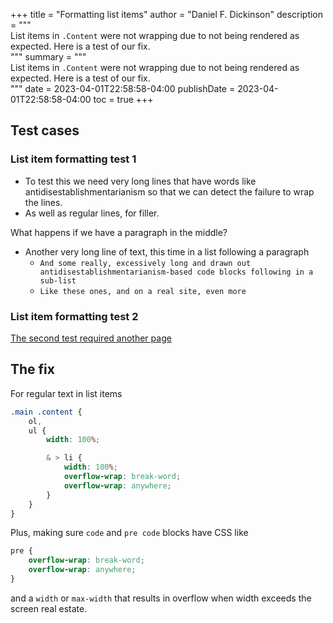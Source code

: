 +++
title = "Formatting list items"
author = "Daniel F. Dickinson"
description = """\
List items in `.Content` were not wrapping due to not being rendered as \
expected. Here is a test of our fix.\
"""
summary = """\
List items in `.Content` were not wrapping due to not being rendered as \
expected. Here is a test of our fix.\
"""
date = 2023-04-01T22:58:58-04:00
publishDate = 2023-04-01T22:58:58-04:00
toc = true
+++

## Test cases

### List item formatting test 1

* To test this we need very long lines that have words like antidisestablishmentarianism so that we can detect the failure to wrap the lines.
* As well as regular lines, for filler.

What happens if we have a paragraph in the middle?

* Another very long line of text, this time in a list following a paragraph
    * `And some really, excessively long and drawn out antidisestablishmentarianism-based code blocks following in a sub-list`
    * `Like these ones, and on a real site, even more`

### List item formatting test 2

[The second test required another page](formatting-list-items-take-2.md)

## The fix

For regular text in list items

```scss
.main .content {
    ol,
    ul {
        width: 100%;

        & > li {
            width: 100%;
            overflow-wrap: break-word;
            overflow-wrap: anywhere;
        }
    }
}
```

Plus, making sure `code` and `pre code` blocks have CSS like

```css
pre {
    overflow-wrap: break-word;
    overflow-wrap: anywhere;
}

```

and a `width` or `max-width` that results in overflow when width exceeds
the screen real estate.